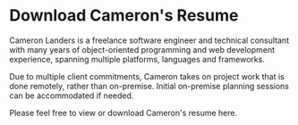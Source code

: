 # Download Cameron's Resume
Cameron Landers is a freelance software engineer and technical consultant with many years of object-oriented programming and web development experience, spanning multiple platforms, languages and frameworks.

Due to multiple client commitments, Cameron takes on project work that is done remotely, rather than on-premise. Initial on-premise planning sessions can be accommodated if needed. 

Please feel free to view or download Cameron's resume here.
